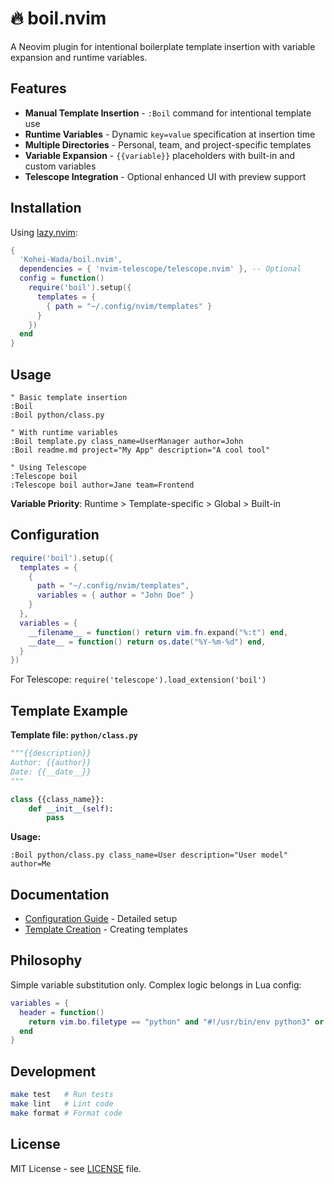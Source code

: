 # 🔥 boil.nvim

A Neovim plugin for intentional boilerplate template insertion with variable expansion and runtime variables.

## Features

- **Manual Template Insertion** - `:Boil` command for intentional template use
- **Runtime Variables** - Dynamic `key=value` specification at insertion time
- **Multiple Directories** - Personal, team, and project-specific templates
- **Variable Expansion** - `{{variable}}` placeholders with built-in and custom variables
- **Telescope Integration** - Optional enhanced UI with preview support

## Installation

Using [lazy.nvim](https://github.com/folke/lazy.nvim):

```lua
{
  'Kohei-Wada/boil.nvim',
  dependencies = { 'nvim-telescope/telescope.nvim' }, -- Optional
  config = function()
    require('boil').setup({
      templates = {
        { path = "~/.config/nvim/templates" }
      }
    })
  end
}
```

## Usage

```vim
" Basic template insertion
:Boil
:Boil python/class.py

" With runtime variables
:Boil template.py class_name=UserManager author=John
:Boil readme.md project="My App" description="A cool tool"

" Using Telescope
:Telescope boil
:Telescope boil author=Jane team=Frontend
```

**Variable Priority**: Runtime > Template-specific > Global > Built-in

## Configuration

```lua
require('boil').setup({
  templates = {
    {
      path = "~/.config/nvim/templates",
      variables = { author = "John Doe" }
    }
  },
  variables = {
    __filename__ = function() return vim.fn.expand("%:t") end,
    __date__ = function() return os.date("%Y-%m-%d") end,
  }
})
```

For Telescope: `require('telescope').load_extension('boil')`

## Template Example

**Template file: `python/class.py`**
```python
"""{{description}}
Author: {{author}}
Date: {{__date__}}
"""

class {{class_name}}:
    def __init__(self):
        pass
```

**Usage:**
```vim
:Boil python/class.py class_name=User description="User model" author=Me
```

## Documentation

- [Configuration Guide](docs/CONFIGURATION.md) - Detailed setup
- [Template Creation](docs/TEMPLATES.md) - Creating templates

## Philosophy

Simple variable substitution only. Complex logic belongs in Lua config:

```lua
variables = {
  header = function()
    return vim.bo.filetype == "python" and "#!/usr/bin/env python3" or ""
  end
}
```

## Development

```bash
make test   # Run tests
make lint   # Lint code
make format # Format code
```

## License

MIT License - see [LICENSE](LICENSE) file.
